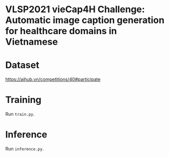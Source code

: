 # VLSP2021 vieCap4H Challenge: Automatic image caption generation for healthcare domains in Vietnamese
# Dataset
https://aihub.vn/competitions/40#participate

# Training
Run `train.py`.
# Inference
Run `inference.py`.